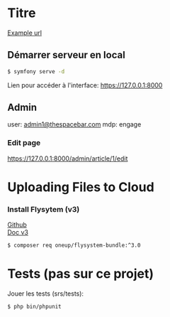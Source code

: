 # Titre
[Example url][1]


## Démarrer serveur en local
```bash
$ symfony serve -d
```
Lien pour accéder à l'interface: https://127.0.0.1:8000

## Admin
user: admin1@thespacebar.com
mdp: engage
### Edit page
https://127.0.0.1:8000/admin/article/1/edit

# Uploading Files to Cloud 

### Install Flysytem (v3)
[Github][2]  
[Doc v3][3]
```bash
$ composer req oneup/flysystem-bundle:^3.0
```




# Tests (pas sur ce projet)
Jouer les tests (srs/tests):

```bash
$ php bin/phpunit
```

[1]: https://example.com
[2]: https://github.com/1up-lab/OneupFlysystemBundle
[3]: https://github.com/1up-lab/OneupFlysystemBundle/blob/release/3.x/Resources/doc/index.md